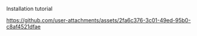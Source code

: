 Installation tutorial

https://github.com/user-attachments/assets/2fa6c376-3c01-49ed-95b0-c8af4521dfae
